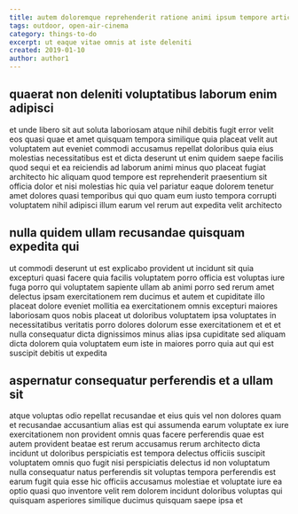 ```yaml
---
title: autem doloremque reprehenderit ratione animi ipsum tempore article 759
tags: outdoor, open-air-cinema
category: things-to-do
excerpt: ut eaque vitae omnis at iste deleniti
created: 2019-01-10
author: author1
---
```


## quaerat non deleniti voluptatibus laborum enim adipisci

et unde libero sit aut soluta laboriosam atque nihil debitis fugit error velit eos quasi quae et amet quisquam tempora similique quia placeat velit aut voluptatem aut eveniet commodi accusamus repellat doloribus quia eius molestias necessitatibus est et dicta deserunt ut enim quidem saepe facilis quod sequi et ea reiciendis ad laborum animi minus quo placeat fugiat architecto hic aliquam quod tempore est reprehenderit praesentium sit officia dolor et nisi molestias hic quia vel pariatur eaque dolorem tenetur amet dolores quasi temporibus qui quo quam eum iusto tempora corrupti voluptatem nihil adipisci illum earum vel rerum aut expedita velit architecto

## nulla quidem ullam recusandae quisquam expedita qui

ut commodi deserunt ut est explicabo provident ut incidunt sit quia excepturi quasi facere quia facilis voluptatem porro officia est voluptas iure fuga porro qui voluptatem sapiente ullam ab animi porro sed rerum amet delectus ipsam exercitationem rem ducimus et autem et cupiditate illo placeat dolore eveniet mollitia ea exercitationem omnis excepturi maiores laboriosam quos nobis placeat ut doloribus voluptatem ipsa voluptates in necessitatibus veritatis porro dolores dolorum esse exercitationem et et et nulla consequatur dicta dignissimos minus alias ipsa cupiditate sed aliquam dicta dolorem quia voluptatem eum iste in maiores porro quia aut qui est suscipit debitis ut expedita

## aspernatur consequatur perferendis et a ullam sit

atque voluptas odio repellat recusandae et eius quis vel non dolores quam et recusandae accusantium alias est qui assumenda earum voluptate ex iure exercitationem non provident omnis quas facere perferendis quae est autem provident beatae est rerum accusamus rerum architecto dicta incidunt ut doloribus perspiciatis est tempora delectus officiis suscipit voluptatem omnis quo fugit nisi perspiciatis delectus id non voluptatum nulla consequatur natus perferendis sit voluptas tempora perferendis est earum fugit quia esse hic officiis accusamus molestiae et voluptate iure ea optio quasi quo inventore velit rem dolorem incidunt doloribus voluptas qui quisquam asperiores similique ducimus quisquam saepe ipsa et
